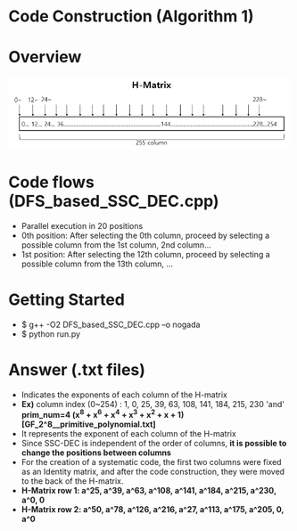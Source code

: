 # Code Construction (Algorithm 1)

# Overview
![An Overview of the Algorithm](https://github.com/scalable-arch/SC_23-Unity-ECC/blob/main/Algorithm1_H_Matrix_Construction/Unity%20ECC_Algorithm1.PNG)

# Code flows (DFS_based_SSC_DEC.cpp)
- Parallel execution in 20 positions
- 0th position: After selecting the 0th column, proceed by selecting a possible column from the 1st column, 2nd column...
- 1st position: After selecting the 12th column, proceed by selecting a possible column from the 13th column, ...

# Getting Started
- $ g++ -O2 DFS_based_SSC_DEC.cpp –o nogada 
- $ python run.py

# Answer (.txt files)
- Indicates the exponents of each column of the H-matrix
- **Ex)** column index (0~254) : 1, 0, 25, 39, 63, 108, 141, 184, 215, 230 'and' **prim_num=4 (x<sup>8</sup> + x<sup>6</sup> + x<sup>4</sup> + x<sup>3</sup> + x<sup>2</sup> + x + 1) [GF_2^8__primitive_polynomial.txt]**
- It represents the exponent of each column of the H-matrix
- Since SSC-DEC is independent of the order of columns, **it is possible to change the positions between columns**
- For the creation of a systematic code, the first two columns were fixed as an Identity matrix, and after the code construction, they were moved to the back of the H-matrix.
- **H-Matrix row 1: a^25, a^39, a^63,  a^108, a^141, a^184, a^215, a^230, a^0, 0**
- **H-Matrix row 2: a^50, a^78, a^126, a^216, a^27,  a^113, a^175, a^205, 0,   a^0**
